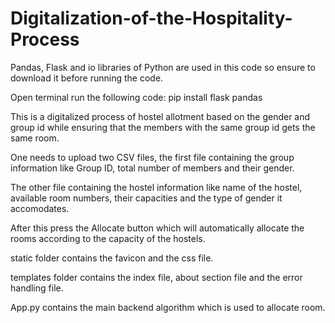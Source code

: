 # Digitalization-of-the-Hospitality-Process

Pandas, Flask and io libraries of Python are used in this code so ensure to download it before running the code.

Open terminal run the following code: pip install flask pandas

This is a digitalized process of hostel allotment based on the gender and group id while ensuring that the members with the same group id gets the same room.

One needs to upload two CSV files, the first file containing the group information like Group ID, total number of members and their gender.

The other file containing the hostel information like name of the hostel, available room numbers, their capacities and the type of gender it accomodates.

After this press the Allocate button which will automatically allocate the rooms according to the capacity of the hostels.

static folder contains the favicon and the css file.

templates folder contains the index file, about section file and the error handling file.

App.py contains the main backend algorithm which is used to allocate room.
